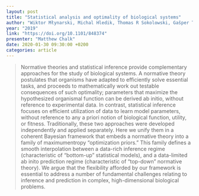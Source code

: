 ```yaml
---
layout: post
title: "Statistical analysis and optimality of biological systems"
author: "Wiktor Młynarski, Michal Hledik, Thomas R Sokolowski, Gašper Tkačik"
year: "2019"
link: "https://doi.org/10.1101/848374"
presenter: "Matthew Chalk"
date: 2020-01-30 09:30:00 +0200
categories: article
---
```


> Normative theories and statistical inference provide complementary approaches for the study of biological systems. A normative theory postulates that organisms have adapted to efficiently solve essential tasks, and proceeds to mathematically work out testable consequences of such optimality; parameters that maximize the hypothesized organismal function can be derived ab initio, without reference to experimental data. In contrast, statistical inference focuses on efficient utilization of data to learn model parameters, without reference to any a priori notion of biological function, utility, or fitness. Traditionally, these two approaches were developed independently and applied separately. Here we unify them in a coherent Bayesian framework that embeds a normative theory into a family of maximumentropy “optimization priors.” This family defines a smooth interpolation between a data-rich inference regime (characteristic of “bottom-up” statistical models), and a data-limited ab inito prediction regime (characteristic of “top-down” normative theory). We argue that the flexibility afforded by our framework is essential to address a number of fundamental challenges relating to inference and prediction in complex, high-dimensional biological problems.
